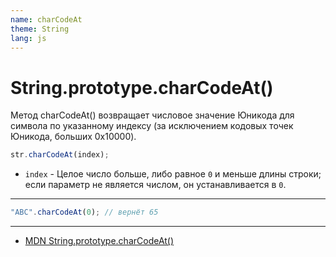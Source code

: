 ```yaml
---
name: charCodeAt
theme: String
lang: js
---
```


# String.prototype.charCodeAt()

Метод charCodeAt() возвращает числовое значение Юникода для символа по указанному индексу (за исключением кодовых точек Юникода, больших 0x10000).

```js
str.charCodeAt(index);
```

- `index` - Целое число больше, либо равное `0` и меньше длины строки; если параметр не является числом, он устанавливается в `0`.

---

```js
"ABC".charCodeAt(0); // вернёт 65
```

---

- [MDN String.prototype.charCodeAt()](https://developer.mozilla.org/ru/docs/Web/JavaScript/Reference/Global_Objects/String/charCodeAt)

